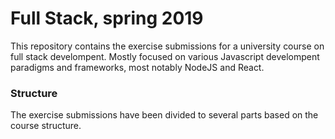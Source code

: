 # Full Stack, spring 2019
This repository contains the exercise submissions for a university course on
full stack develompent. Mostly focused on various Javascript develompent
paradigms and frameworks, most notably NodeJS and React.

### Structure

The exercise submissions have been divided to several parts based on the
course structure.
